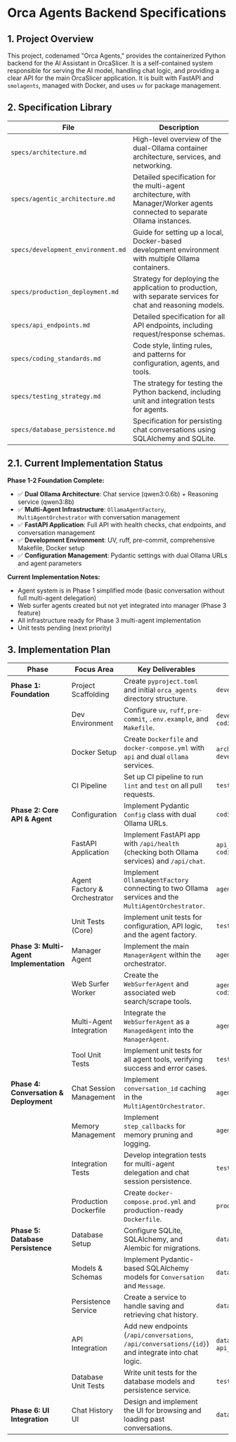 # Orca Agents Backend Specifications

## 1. Project Overview

This project, codenamed "Orca Agents," provides the containerized Python backend for the AI Assistant in OrcaSlicer. It is a self-contained system responsible for serving the AI model, handling chat logic, and providing a clear API for the main OrcaSlicer application. It is built with FastAPI and `smolagents`, managed with Docker, and uses `uv` for package management.

## 2. Specification Library

| File | Description |
|---|---|
| `specs/architecture.md` | High-level overview of the dual-Ollama container architecture, services, and networking. |
| `specs/agentic_architecture.md` | Detailed specification for the multi-agent architecture, with Manager/Worker agents connected to separate Ollama instances. |
| `specs/development_environment.md` | Guide for setting up a local, Docker-based development environment with multiple Ollama containers. |
| `specs/production_deployment.md`| Strategy for deploying the application to production, with separate services for chat and reasoning models. |
| `specs/api_endpoints.md` | Detailed specification for all API endpoints, including request/response schemas. |
| `specs/coding_standards.md` | Code style, linting rules, and patterns for configuration, agents, and tools. |
| `specs/testing_strategy.md` | The strategy for testing the Python backend, including unit and integration tests for agents. |
| `specs/database_persistence.md` | Specification for persisting chat conversations using SQLAlchemy and SQLite. |

## 2.1. Current Implementation Status

**Phase 1-2 Foundation Complete:**
- ✅ **Dual Ollama Architecture**: Chat service (qwen3:0.6b) + Reasoning service (qwen3:8b)
- ✅ **Multi-Agent Infrastructure**: `OllamaAgentFactory`, `MultiAgentOrchestrator` with conversation management
- ✅ **FastAPI Application**: Full API with health checks, chat endpoints, and conversation management
- ✅ **Development Environment**: UV, ruff, pre-commit, comprehensive Makefile, Docker setup
- ✅ **Configuration Management**: Pydantic settings with dual Ollama URLs and agent parameters

**Current Implementation Notes:**
- Agent system is in Phase 1 simplified mode (basic conversation without full multi-agent delegation)
- Web surfer agents created but not yet integrated into manager (Phase 3 feature)
- All infrastructure ready for Phase 3 multi-agent implementation
- Unit tests pending (next priority)

## 3. Implementation Plan

| Phase | Focus Area | Key Deliverables | Related Specs | Status |
|---|---|---|---|---|
| **Phase 1: Foundation** | Project Scaffolding | Create `pyproject.toml` and initial `orca_agents` directory structure. | `development_environment.md` | ✅ **DONE** |
| | Dev Environment | Configure `uv`, `ruff`, `pre-commit`, `.env.example`, and `Makefile`. | `development_environment.md`, `coding_standards.md` | ✅ **DONE** |
| | Docker Setup | Create `Dockerfile` and `docker-compose.yml` with `api` and dual `ollama` services. | `architecture.md`, `development_environment.md` | ✅ **DONE** |
| | CI Pipeline | Set up CI pipeline to run `lint` and `test` on all pull requests. | `testing_strategy.md` | ✅ **DONE** |
| **Phase 2: Core API & Agent** | Configuration | Implement Pydantic `Config` class with dual Ollama URLs. | `coding_standards.md` | ✅ **DONE** |
| | FastAPI Application | Implement FastAPI app with `/api/health` (checking both Ollama services) and `/api/chat`. | `api_endpoints.md`, `coding_standards.md` | ✅ **DONE** |
| | Agent Factory & Orchestrator | Implement `OllamaAgentFactory` connecting to two Ollama services and the `MultiAgentOrchestrator`. | `agentic_architecture.md` | ✅ **DONE** |
| | Unit Tests (Core) | Implement unit tests for configuration, API logic, and the agent factory. | `testing_strategy.md` | TBD |
| **Phase 3: Multi-Agent Implementation** | Manager Agent | Implement the main `ManagerAgent` within the orchestrator. | `agentic_architecture.md` | TBD |
| | Web Surfer Worker | Create the `WebSurferAgent` and associated web search/scrape tools. | `agentic_architecture.md`, `coding_standards.md` | TBD |
| | Multi-Agent Integration | Integrate the `WebSurferAgent` as a `ManagedAgent` into the `ManagerAgent`. | `agentic_architecture.md` | TBD |
| | Tool Unit Tests | Implement unit tests for all agent tools, verifying success and error cases. | `testing_strategy.md` | TBD |
| **Phase 4: Conversation & Deployment** | Chat Session Management | Implement `conversation_id` caching in the `MultiAgentOrchestrator`. | `agentic_architecture.md` | TBD |
| | Memory Management | Implement `step_callbacks` for memory pruning and logging. | `agentic_architecture.md` | TBD |
| | Integration Tests | Develop integration tests for multi-agent delegation and chat session persistence. | `testing_strategy.md` | TBD |
| | Production Dockerfile | Create `docker-compose.prod.yml` and production-ready `Dockerfile`. | `production_deployment.md` | TBD |
| **Phase 5: Database Persistence** | Database Setup | Configure SQLite, SQLAlchemy, and Alembic for migrations. | `database_persistence.md` | TBD |
| | Models & Schemas | Implement Pydantic-based SQLAlchemy models for `Conversation` and `Message`. | `database_persistence.md` | TBD |
| | Persistence Service | Create a service to handle saving and retrieving chat history. | `database_persistence.md` | TBD |
| | API Integration | Add new endpoints (`/api/conversations`, `/api/conversations/{id}`) and integrate into chat logic. | `database_persistence.md`, `api_endpoints.md` | TBD |
| | Database Unit Tests | Write unit tests for the database models and persistence service. | `testing_strategy.md` | TBD |
| **Phase 6: UI Integration** | Chat History UI | Design and implement the UI for browsing and loading past conversations. | `database_persistence.md` | TBD |
